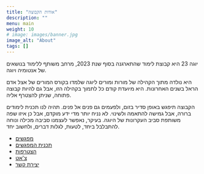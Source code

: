 ```yaml
---
title: "אודות הקבוצה"
description: ""
menu: main
weight: 10
# image: images/banner.jpg
image_alt: "About"
tags: []
---
```


יוגה 23 היא קבוצת לימוד שהתארגנה בסוף שנת 2023, מרחב משותף ללימוד בנושאים של אנטומיה ויוגה. 

היא נולדה מתוך הקהילה של מורות ומורים ליוגה שלמדו בקורס המורים של אצל אדם הראל בשנים האחרונות. היא מיועדת קודם כל לתמוך בקהילה הזו, אבל גם להיות קבוצה פתוחה, שניתן להצטרף אליה.

הקבוצה תיפגש באופן סדיר בזום, ולפעמים גם פנים אל פנים. תהיה לנו תכנית לימודים ברורה, אבל גמישה להתאמה ולשינוי. לא נניח יותר מדי ידע מוקדם, אבל כן איזו שפה משותפת סביב העקרונות של היוגה. בעיקר, נאפשר לעצמנו סביבה מכילה ונוחה להתבלבל ביחד, לטעות, לגלות דברים, ולחשוב יחד.

* [מפגשים](../meetings)
* [תכנית המפגשים](../plan)
* [הצטרפות](../joining)
* [צ'אט](../chat)
* [יצירת קשר](../contact)

